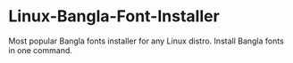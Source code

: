 # Linux-Bangla-Font-Installer
Most popular Bangla fonts installer for any Linux distro. Install Bangla fonts in one command.
